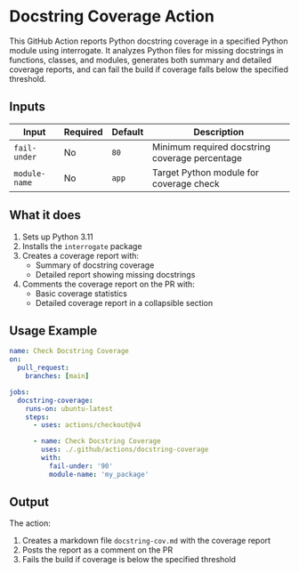 # Docstring Coverage Action

This GitHub Action reports Python docstring coverage in a specified Python module using interrogate. It analyzes Python files for missing docstrings in functions, classes, and modules, generates both summary and detailed coverage reports, and can fail the build if coverage falls below the specified threshold.

## Inputs

| Input         | Required | Default | Description                                    |
| ------------- | -------- | ------- | ---------------------------------------------- |
| `fail-under`  | No       | `80`    | Minimum required docstring coverage percentage |
| `module-name` | No       | `app`   | Target Python module for coverage check        |

## What it does

1. Sets up Python 3.11
2. Installs the `interrogate` package
3. Creates a coverage report with:
    - Summary of docstring coverage
    - Detailed report showing missing docstrings
4. Comments the coverage report on the PR with:
    - Basic coverage statistics
    - Detailed coverage report in a collapsible section

## Usage Example

```yaml
name: Check Docstring Coverage
on:
  pull_request:
    branches: [main]

jobs:
  docstring-coverage:
    runs-on: ubuntu-latest
    steps:
      - uses: actions/checkout@v4

      - name: Check Docstring Coverage
        uses: ./.github/actions/docstring-coverage
        with:
          fail-under: '90'
          module-name: 'my_package'
```

## Output

The action:

1. Creates a markdown file `docstring-cov.md` with the coverage report
2. Posts the report as a comment on the PR
3. Fails the build if coverage is below the specified threshold